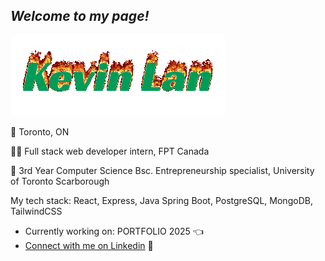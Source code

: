 ## *Welcome to my page!*

![Thumbnail](/coollogo_com-90624.gif)

📍 Toronto, ON 

🧑‍💼 Full stack web developer intern, FPT Canada

🏫 3rd Year Computer Science Bsc. Entrepreneurship specialist, University of Toronto Scarborough

My tech stack: React, Express, Java Spring Boot, PostgreSQL, MongoDB, TailwindCSS

- Currently working on: PORTFOLIO 2025 👈
- [Connect with me on Linkedin](https://www.linkedin.com/in/kevin-lan-/) 🥂
